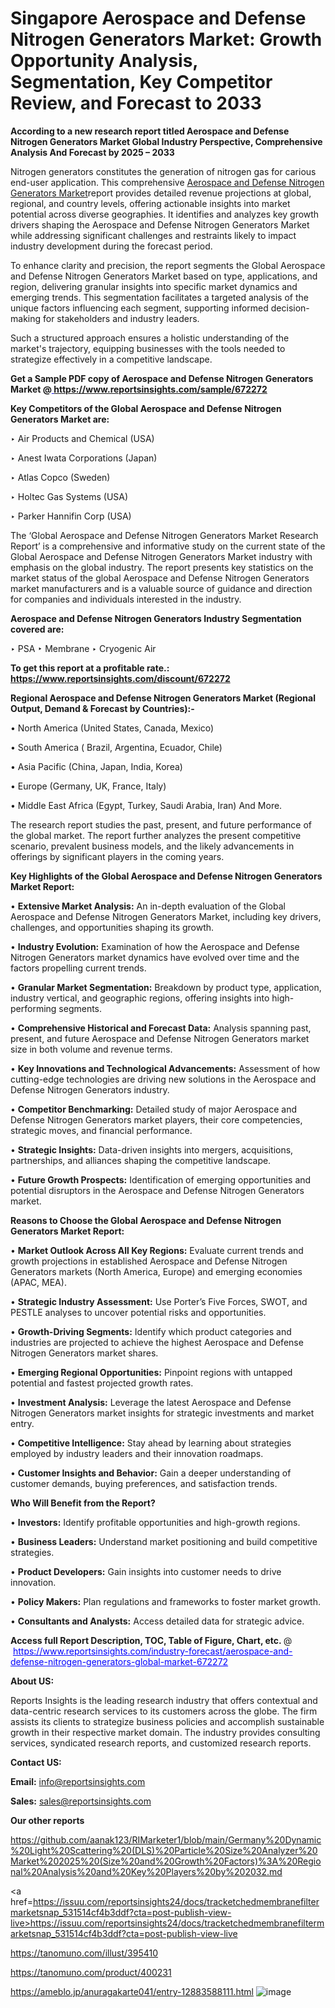 # Singapore Aerospace and Defense Nitrogen Generators Market: Growth Opportunity Analysis, Segmentation, Key Competitor Review, and Forecast to 2033

<strong>According to a new research report titled Aerospace and Defense Nitrogen Generators Market Global Industry Perspective, Comprehensive Analysis And Forecast by 2025 – 2033</strong>

Nitrogen generators constitutes the generation of nitrogen gas for carious end-user application. This comprehensive <a href=https://www.reportsinsights.com/sample/672272>Aerospace and Defense Nitrogen Generators Market</a>report provides detailed revenue projections at global, regional, and country levels, offering actionable insights into market potential across diverse geographies. It identifies and analyzes key growth drivers shaping the Aerospace and Defense Nitrogen Generators Market while addressing significant challenges and restraints likely to impact industry development during the forecast period.

To enhance clarity and precision, the report segments the Global Aerospace and Defense Nitrogen Generators Market based on type, applications, and region, delivering granular insights into specific market dynamics and emerging trends. This segmentation facilitates a targeted analysis of the unique factors influencing each segment, supporting informed decision-making for stakeholders and industry leaders.

Such a structured approach ensures a holistic understanding of the market's trajectory, equipping businesses with the tools needed to strategize effectively in a competitive landscape.

<strong>Get a Sample PDF copy of Aerospace and Defense Nitrogen Generators Market </strong><strong>@<a href=https://www.reportsinsights.com/sample/672272 style=color:#0000ff;> https://www.reportsinsights.com/sample/672272</a></strong></font>

<strong>Key Competitors of the Global Aerospace and Defense Nitrogen Generators Market are:</strong>

‣ Air Products and Chemical (USA)

‣ Anest Iwata Corporations (Japan)

‣ Atlas Copco (Sweden)

‣ Holtec Gas Systems (USA)

‣ Parker Hannifin Corp (USA)

The ‘Global Aerospace and Defense Nitrogen Generators Market Research Report’ is a comprehensive and informative study on the current state of the Global Aerospace and Defense Nitrogen Generators Market industry with emphasis on the global industry. The report presents key statistics on the market status of the global Aerospace and Defense Nitrogen Generators market manufacturers and is a valuable source of guidance and direction for companies and individuals interested in the industry.

<strong>Aerospace and Defense Nitrogen Generators Industry Segmentation covered are:</strong>

‣ PSA
‣ Membrane
‣ Cryogenic Air

<strong>To get this report at a profitable rate.: <a href=https://www.reportsinsights.com/discount/672272 style=color:#0000ff;>https://www.reportsinsights.com/discount/672272</a></strong></font>

<strong>Regional Aerospace and Defense Nitrogen Generators Market (Regional Output, Demand &amp; Forecast by Countries):-</strong>

• North America (United States, Canada, Mexico)

• South America ( Brazil, Argentina, Ecuador, Chile)

• Asia Pacific (China, Japan, India, Korea)

• Europe (Germany, UK, France, Italy)

• Middle East Africa (Egypt, Turkey, Saudi Arabia, Iran) And More.

The research report studies the past, present, and future performance of the global market. The report further analyzes the present competitive scenario, prevalent business models, and the likely advancements in offerings by significant players in the coming years.

<strong>Key Highlights of the Global Aerospace and Defense Nitrogen Generators Market Report:</strong>

• <strong>Extensive Market Analysis:</strong> An in-depth evaluation of the Global Aerospace and Defense Nitrogen Generators Market, including key drivers, challenges, and opportunities shaping its growth.

• <strong>Industry Evolution:</strong> Examination of how the Aerospace and Defense Nitrogen Generators market dynamics have evolved over time and the factors propelling current trends.

• <strong>Granular Market Segmentation:</strong> Breakdown by product type, application, industry vertical, and geographic regions, offering insights into high-performing segments.

• <strong>Comprehensive Historical and Forecast Data:</strong> Analysis spanning past, present, and future Aerospace and Defense Nitrogen Generators market size in both volume and revenue terms.

• <strong>Key Innovations and Technological Advancements:</strong> Assessment of how cutting-edge technologies are driving new solutions in the Aerospace and Defense Nitrogen Generators industry.

• <strong>Competitor Benchmarking:</strong> Detailed study of major Aerospace and Defense Nitrogen Generators market players, their core competencies, strategic moves, and financial performance.

• <strong>Strategic Insights:</strong> Data-driven insights into mergers, acquisitions, partnerships, and alliances shaping the competitive landscape.

• <strong>Future Growth Prospects:</strong> Identification of emerging opportunities and potential disruptors in the Aerospace and Defense Nitrogen Generators market.

<strong>Reasons to Choose the Global Aerospace and Defense Nitrogen Generators Market Report:</strong>

• <strong>Market Outlook Across All Key Regions:</strong> Evaluate current trends and growth projections in established Aerospace and Defense Nitrogen Generators markets (North America, Europe) and emerging economies (APAC, MEA).

• <strong>Strategic Industry Assessment:</strong> Use Porter’s Five Forces, SWOT, and PESTLE analyses to uncover potential risks and opportunities.

• <strong>Growth-Driving Segments:</strong> Identify which product categories and industries are projected to achieve the highest Aerospace and Defense Nitrogen Generators market shares.

• <strong>Emerging Regional Opportunities:</strong> Pinpoint regions with untapped potential and fastest projected growth rates.

• <strong>Investment Analysis:</strong> Leverage the latest Aerospace and Defense Nitrogen Generators market insights for strategic investments and market entry.

• <strong>Competitive Intelligence:</strong> Stay ahead by learning about strategies employed by industry leaders and their innovation roadmaps.

• <strong>Customer Insights and Behavior:</strong> Gain a deeper understanding of customer demands, buying preferences, and satisfaction trends.

<strong>Who Will Benefit from the Report?</strong>

• <strong>Investors:</strong> Identify profitable opportunities and high-growth regions.

• <strong>Business Leaders:</strong> Understand market positioning and build competitive strategies.

• <strong>Product Developers:</strong> Gain insights into customer needs to drive innovation.

• <strong>Policy Makers:</strong> Plan regulations and frameworks to foster market growth.

• <strong>Consultants and Analysts:</strong> Access detailed data for strategic advice.
</ul>
<strong>Access full Report Description, TOC, Table of Figure, Chart, etc. </strong>@  <a href=https://www.reportsinsights.com/industry-forecast/aerospace-and-defense-nitrogen-generators-global-market-672272 style=color:#0000ff;>https://www.reportsinsights.com/industry-forecast/aerospace-and-defense-nitrogen-generators-global-market-672272</a></font>

<strong><strong>About US</strong>:</strong>

Reports Insights is the leading research industry that offers contextual and data-centric research services to its customers across the globe. The firm assists its clients to strategize business policies and accomplish sustainable growth in their respective market domain. The industry provides consulting services, syndicated research reports, and customized research reports.

<strong>Contact US:</strong>

<p class=""""><b>Email:</b> <a href=mailto:info@reportsinsights.com>info@reportsinsights.com</a></p>
<p class=""""><b>Sales:</b> <a href=mailto:sales@reportsinsights.com>sales@reportsinsights.com</a></p>

<strong>Our other reports</strong>

<a href=https://github.com/aanak123/RIMarketer1/blob/main/Germany%20Dynamic%20Light%20Scattering%20(DLS)%20Particle%20Size%20Analyzer%20Market%202025%20(Size%20and%20Growth%20Factors)%3A%20Regional%20Analysis%20and%20Key%20Players%20by%202032.md>https://github.com/aanak123/RIMarketer1/blob/main/Germany%20Dynamic%20Light%20Scattering%20(DLS)%20Particle%20Size%20Analyzer%20Market%202025%20(Size%20and%20Growth%20Factors)%3A%20Regional%20Analysis%20and%20Key%20Players%20by%202032.md</a>

<a href=https://issuu.com/reportsinsights24/docs/tracketchedmembranefiltermarketsnap_531514cf4b3ddf?cta=post-publish-view-live>https://issuu.com/reportsinsights24/docs/tracketchedmembranefiltermarketsnap_531514cf4b3ddf?cta=post-publish-view-live</a>

<a href=https://tanomuno.com/illust/395410>https://tanomuno.com/illust/395410</a>

<a href=https://tanomuno.com/product/400231>https://tanomuno.com/product/400231</a>

<a href=https://ameblo.jp/anuragakarte041/entry-12883588111.html>https://ameblo.jp/anuragakarte041/entry-12883588111.html</a>
![image](https://github.com/user-attachments/assets/059421e9-7506-41a5-8244-6ceaa4436a29)
